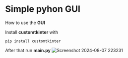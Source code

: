 # **Simple pyhon GUI**

How to use the **GUI**

Install **customtkinter** with
```
pip install customtkinter
```
After that  run **main.py**
![Screenshot 2024-08-07 223231](https://github.com/user-attachments/assets/01a1b54a-fcdb-4eb4-b98c-229b2e481b88)
